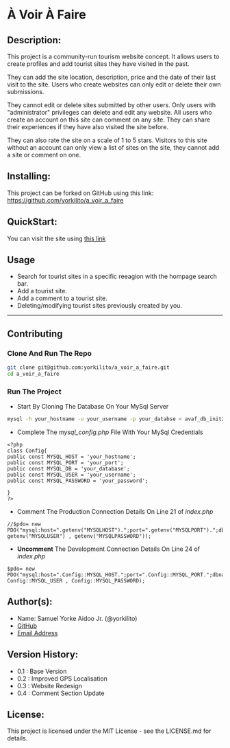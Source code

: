 # À Voir À Faire

## Description:
This project is a community-run tourism website concept. It allows users to create profiles and add tourist sites they have visited in the past. 

They can add the site location, description, price and the date of their last visit to the site. Users who create websites can only edit or delete their own submissions. 

They cannot edit or delete sites submitted by other users. Only users with "administrator" privileges can delete and edit any website. All users who create an account on this site can comment on any site. They can share their experiences if they have also visited the site before. 

They can also rate the site on a scale of 1 to 5 stars. Visitors to this site without an account can only view a list of sites on the site, they cannot add a site or comment on one.

## Installing:
This project can be forked on GitHub using this link: https://github.com/yorkilito/a_voir_a_faire

## QuickStart:
You can visit the site using [this link](https://avaf.up.railway.app/)

## Usage
* Search for tourist sites in a specific reeagion with the hompage search bar.
* Add a tourist site.
* Add a comment to a tourist site.
* Deleting/modifying tourist sites previously created by you.

---

## Contributing

### Clone And Run The Repo

```bash
git clone git@github.com:yorkilito/a_voir_a_faire.git
cd a_voir_a_faire
```

### Run The Project
* Start By Cloning The Database On Your MySql Server

```bash
mysql -h your_hostname -u your_username -p your_databse < avaf_db_init2.sq
```

* Complete The *mysql_config.php* File With Your MySql Credentials

```
<?php
class Config{
public const MYSQL_HOST = 'your_hostname';
public const MYSQL_PORT = 'your_port';
public const MYSQL_DB = 'your_database';
public const MYSQL_USER = 'your_username';
public const MYSQL_PASSWORD = 'your_password';

}
?>
``` 

* Comment The Production Connection Details On Line 21 of *index.php*
```
//$pdo= new PDO("mysql:host=".getenv("MYSQLHOST").";port=".getenv("MYSQLPORT").";dbname=".getenv("MYSQLDATABASE").";charset=utf8mb4", getenv("MYSQLUSER") , getenv("MYSQLPASSWORD"));

```

* **Uncomment** The Development Connection Details On Line 24 of *index.php* 
```
$pdo= new PDO("mysql:host=".Config::MYSQL_HOST.";port=".Config::MYSQL_PORT.";dbname=".Config::MYSQL_DB.";charset=utf8mb4", Config::MYSQL_USER , Config::MYSQL_PASSWORD);
```

## Author(s):
* Name: Samuel Yorke Aidoo Jr. (@yorkilito) 
* [GitHub](https://github.com/yorkilito) 
* [Email Address](mailto:yorkilito.coder@gmail.com)

## Version History:
* 0.1 : Base Version
* 0.2 : Improved GPS Localisation
* 0.3 : Website Redesign
* 0.4 : Comment Section Update

## License:
This project is licensed under the MIT License - see the LICENSE.md for details.
